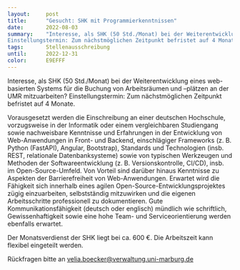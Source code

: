 ```yaml
---
layout:     post
title:      "Gesucht: SHK mit Programmierkenntnissen"
date:       2022-08-03
summary:    "Interesse, als SHK (50 Std./Monat) bei der Weiterentwicklung eines web-basierten Systems für die Buchung von Arbeitsräumen und –plätzen an der UMR mitzuarbeiten?
Einstellungstermin: Zum nächstmöglichen Zeitpunkt befristet auf 4 Monate."
tags:       Stellenausschreibung
until:		2022-12-31
color:      E9EFFF
---
```


Interesse, als SHK (50 Std./Monat) bei der Weiterentwicklung eines web-basierten Systems für die Buchung von Arbeitsräumen und –plätzen an der UMR mitzuarbeiten?
Einstellungstermin: Zum nächstmöglichen Zeitpunkt befristet auf 4 Monate.
 
Vorausgesetzt werden die Einschreibung an einer deutschen Hochschule, vorzugsweise in der Informatik oder einem vergleichbaren Studiengang sowie nachweisbare Kenntnisse und Erfahrungen in der Entwicklung von Web-Anwendungen in Front- und Backend, einschlägiger Frameworks (z. B. Python (FastAPI), Angular, Bootstrap), Standards und Technologien (insb. REST, relationale Datenbanksysteme) sowie von typischen Werkzeugen und Methoden der Softwareentwicklung (z. B. Versionskontrolle, CI/CD), insb. im Open-Source-Umfeld. Von Vorteil sind darüber hinaus Kenntnisse zu Aspekten der Barrierefreiheit von Web-Anwendungen.
Erwartet wird die Fähigkeit sich innerhalb eines agilen Open-Source-Entwicklungsprojektes zügig einzuarbeiten, selbstständig mitzuwirken und die eigenen Arbeitsschritte professionell zu dokumentieren. Gute Kommunikationsfähigkeit (deutsch oder englisch) mündlich wie schriftlich, Gewissenhaftigkeit sowie eine hohe Team- und Serviceorientierung werden ebenfalls erwartet.
 
Der Monatsverdienst der SHK liegt bei ca. 600 €. Die Arbeitszeit kann flexibel eingeteilt werden.
 
Rückfragen bitte an velia.boecker@verwaltung.uni-marburg.de
